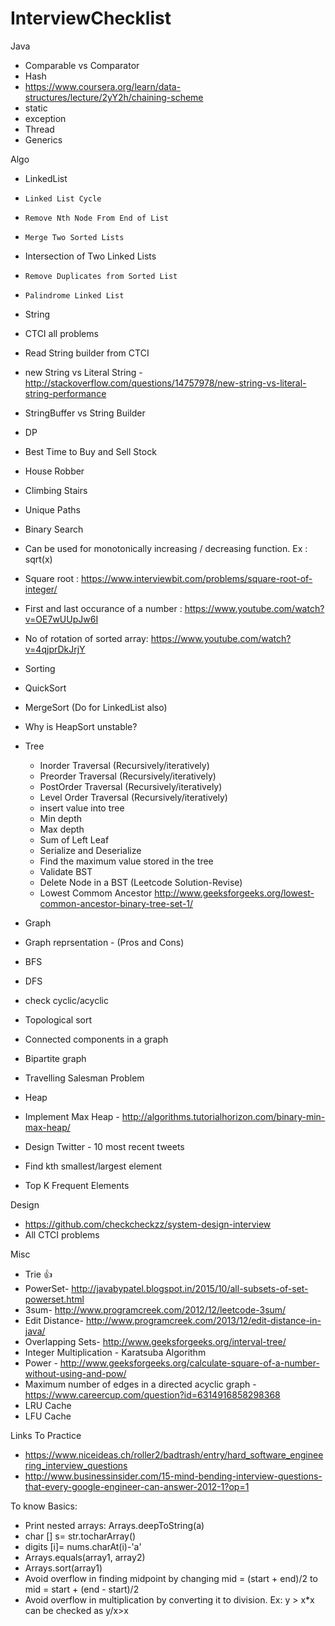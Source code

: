 # InterviewChecklist
 Java
 - Comparable vs Comparator
 - Hash
  - https://www.coursera.org/learn/data-structures/lecture/2yY2h/chaining-scheme
 - static
 - exception
 - Thread
 - Generics


Algo
 - LinkedList
  - 	Linked List Cycle
  - 	Remove Nth Node From End of List
  - 	Merge Two Sorted Lists
  -  Intersection of Two Linked Lists
  - 	Remove Duplicates from Sorted List
  - 	Palindrome Linked List
  
 - String 
  - CTCI all problems
  - Read String builder from CTCI
  - new String vs Literal String - http://stackoverflow.com/questions/14757978/new-string-vs-literal-string-performance
  - StringBuffer vs String Builder
 
 - DP
  - Best Time to Buy and Sell Stock
  - House Robber
  - Climbing Stairs
  - Unique Paths
  
 - Binary Search
  - Can be used for monotonically increasing / decreasing function. Ex : sqrt(x)
  - Square root : https://www.interviewbit.com/problems/square-root-of-integer/
  - First and last occurance of a number : https://www.youtube.com/watch?v=OE7wUUpJw6I
  - No of rotation of sorted array: https://www.youtube.com/watch?v=4qjprDkJrjY

 
 - Sorting
  - QuickSort
  - MergeSort (Do for LinkedList also)
  - Why is HeapSort unstable?
 
 - Tree
   - Inorder Traversal (Recursively/iteratively)
   - Preorder Traversal (Recursively/iteratively)
   - PostOrder Traversal (Recursively/iteratively)
   - Level Order Traversal (Recursively/iteratively)
   - insert value into tree
   - Min depth
   - Max depth
   - Sum of Left Leaf
   - Serialize and Deserialize
   - Find the maximum value stored in the tree
   - Validate BST
   - Delete Node in a BST  (Leetcode Solution-Revise)
   - Lowest Commom Ancestor http://www.geeksforgeeks.org/lowest-common-ancestor-binary-tree-set-1/
   
 - Graph
  - Graph reprsentation - (Pros and Cons)
  - BFS
  - DFS 
   - check cyclic/acyclic
   - Topological sort
   - Connected components in a graph
   - Bipartite graph
  - Travelling Salesman Problem
  
 - Heap
  - Implement Max Heap - http://algorithms.tutorialhorizon.com/binary-min-max-heap/
  - Design Twitter - 10 most recent tweets
  - Find kth smallest/largest element
  - Top K Frequent Elements

Design
 - https://github.com/checkcheckzz/system-design-interview
 - All CTCI problems
 
Misc
 - Trie :+1:
 - PowerSet- http://javabypatel.blogspot.in/2015/10/all-subsets-of-set-powerset.html
 - 3sum- http://www.programcreek.com/2012/12/leetcode-3sum/
 - Edit Distance- http://www.programcreek.com/2013/12/edit-distance-in-java/
 - Overlapping Sets- http://www.geeksforgeeks.org/interval-tree/
 - Integer Multiplication - Karatsuba Algorithm
 - Power - http://www.geeksforgeeks.org/calculate-square-of-a-number-without-using-and-pow/
 - Maximum number of edges in a directed acyclic graph - https://www.careercup.com/question?id=6314916858298368
 - LRU Cache
 - LFU Cache

Links To Practice
 - https://www.niceideas.ch/roller2/badtrash/entry/hard_software_engineering_interview_questions
 - http://www.businessinsider.com/15-mind-bending-interview-questions-that-every-google-engineer-can-answer-2012-1?op=1

To know Basics:
 - Print nested arrays: Arrays.deepToString(a)
 - char [] s= str.tocharArray()
 - digits [i]= nums.charAt(i)-'a'
 - Arrays.equals(array1, array2)
 - Arrays.sort(array1)
 - Avoid overflow in finding midpoint by changing mid = (start + end)/2 to mid = start + (end - start)/2
 - Avoid overflow in multiplication by converting it to division. Ex: y > x*x can be checked as y/x>x

